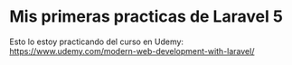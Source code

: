 # Mis primeras practicas de Laravel 5

Esto lo estoy practicando del curso en Udemy: https://www.udemy.com/modern-web-development-with-laravel/

